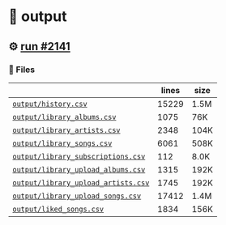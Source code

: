 # 📝  output 

## ⚙️ [run #2141](https://github.com/jwenerd/ytm-dl/actions/runs/10696435695)

### 📁 Files

|                                                                         |lines|size|
|-------------------------------------------------------------------------|-----|----|
|[`output/history.csv` ](output/history.csv)                              |15229|1.5M|
|[`output/library_albums.csv` ](output/library_albums.csv)                |1075 |76K |
|[`output/library_artists.csv` ](output/library_artists.csv)              |2348 |104K|
|[`output/library_songs.csv` ](output/library_songs.csv)                  |6061 |508K|
|[`output/library_subscriptions.csv` ](output/library_subscriptions.csv)  |112  |8.0K|
|[`output/library_upload_albums.csv` ](output/library_upload_albums.csv)  |1315 |192K|
|[`output/library_upload_artists.csv` ](output/library_upload_artists.csv)|1745 |192K|
|[`output/library_upload_songs.csv` ](output/library_upload_songs.csv)    |17412|1.4M|
|[`output/liked_songs.csv` ](output/liked_songs.csv)                      |1834 |156K|